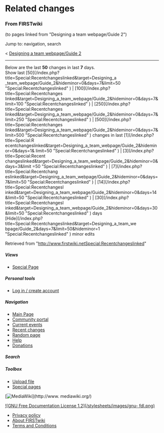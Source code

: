 # Related changes

### From FIRSTwiki

(to pages linked from "Designing a team webpage/Guide 2")

Jump to: navigation, search

&lt; [Designing a team webpage/Guide
2](/index.php?title=Designing_a_team_webpage/Guide_2&redirect=no "Designing a
team webpage/Guide 2" )  

* * *

Below are the last **50** changes in last **7** days.  
Show last [50](/index.php?title=Special:Recentchangeslinked&target=Designing_a
_team_webpage/Guide_2&hideminor=0&days=7&limit=50
"Special:Recentchangeslinked" ) | [100](/index.php?title=Special:Recentchanges
linked&target=Designing_a_team_webpage/Guide_2&hideminor=0&days=7&limit=100
"Special:Recentchangeslinked" ) | [250](/index.php?title=Special:Recentchanges
linked&target=Designing_a_team_webpage/Guide_2&hideminor=0&days=7&limit=250
"Special:Recentchangeslinked" ) | [500](/index.php?title=Special:Recentchanges
linked&target=Designing_a_team_webpage/Guide_2&hideminor=0&days=7&limit=500
"Special:Recentchangeslinked" ) changes in last [1](/index.php?title=Special:R
ecentchangeslinked&target=Designing_a_team_webpage/Guide_2&hideminor=0&days=1&
limit=50 "Special:Recentchangeslinked" ) | [3](/index.php?title=Special:Recent
changeslinked&target=Designing_a_team_webpage/Guide_2&hideminor=0&days=3&limit
=50 "Special:Recentchangeslinked" ) | [7](/index.php?title=Special:Recentchang
eslinked&target=Designing_a_team_webpage/Guide_2&hideminor=0&days=7&limit=50
"Special:Recentchangeslinked" ) | [14](/index.php?title=Special:Recentchangesl
inked&target=Designing_a_team_webpage/Guide_2&hideminor=0&days=14&limit=50
"Special:Recentchangeslinked" ) | [30](/index.php?title=Special:Recentchangesl
inked&target=Designing_a_team_webpage/Guide_2&hideminor=0&days=30&limit=50
"Special:Recentchangeslinked" ) days  
[Hide](/index.php?title=Special:Recentchangeslinked&target=Designing_a_team_we
bpage/Guide_2&days=7&limit=50&hideminor=1 "Special:Recentchangeslinked" )
minor edits

Retrieved from
"<http://www.firstwiki.netSpecial:Recentchangeslinked>"

##### Views

  * [Special Page](Special:Recentchangeslinked/Designing_a_team_webpage/Guide_2)

##### Personal tools

  * [Log in / create account](/index.php?title=Special:Userlogin&returnto=Special:Recentchangeslinked)

[](Main_Page "Main Page" )

##### Navigation

  * [Main Page](Main_Page)
  * [Community portal](FIRSTwiki:Community_portal)
  * [Current events](Current_events)
  * [Recent changes](Special:Recentchanges)
  * [Random page](Special:Random)
  * [Help](Help:Contents)
  * [Donations](FIRSTwiki:Site_support)

##### Search



##### Toolbox

  * [Upload file](Special:Upload)
  * [Special pages](Special:Specialpages)

[![MediaWiki](/skins/common/images/poweredby_mediawiki_88x31.png)](http://www.
mediawiki.org/)

[![GNU Free Documentation License 1.2](/stylesheets/images/gnu-
fdl.png)](http://www.gnu.org/copyleft/fdl.html)

  * [Privacy policy](FIRSTwiki:Privacy_policy "FIRSTwiki:Privacy policy" )
  * [About FIRSTwiki](FIRSTwiki:About "FIRSTwiki:About" )
  * [Terms and Conditions](FIRSTwiki:Terms_and_conditions "FIRSTwiki:Terms and conditions" )


